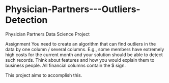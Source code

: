 # Physician-Partners---Outliers-Detection
Physician Partners Data Science Project

Assignment
You need to create an algorithm that can find outliers in the data by one column / several columns. E.g., some members have extremely high costs for the current month and your solution should be able to detect such records. Think about features and how you would explain them to business people. All financial columns contain the $ sign.

This project aims to accomplish this. 
